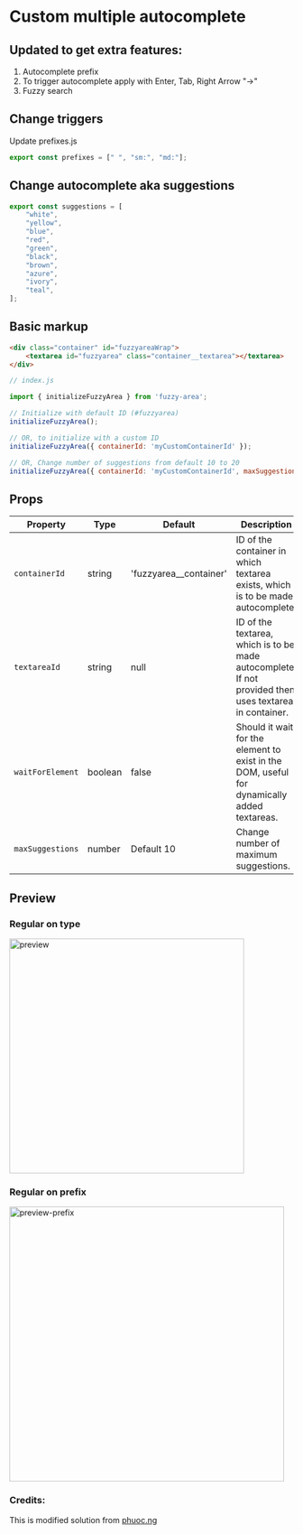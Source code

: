 # Custom multiple autocomplete

## Updated to get extra features:

1. Autocomplete prefix
2. To trigger autocomplete apply with Enter, Tab, Right Arrow "→"
3. Fuzzy search

## Change triggers

Update prefixes.js

```js
export const prefixes = [" ", "sm:", "md:"];
```

## Change autocomplete aka suggestions

```js
export const suggestions = [
    "white",
    "yellow",
    "blue",
    "red",
    "green",
    "black",
    "brown",
    "azure",
    "ivory",
    "teal",
];
```

## Basic markup

```html
<div class="container" id="fuzzyareaWrap">
    <textarea id="fuzzyarea" class="container__textarea"></textarea>
</div>
```

```js
// index.js

import { initializeFuzzyArea } from 'fuzzy-area';

// Initialize with default ID (#fuzzyarea)
initializeFuzzyArea();

// OR, to initialize with a custom ID
initializeFuzzyArea({ containerId: 'myCustomContainerId' });

// OR, Change number of suggestions from default 10 to 20
initializeFuzzyArea({ containerId: 'myCustomContainerId', maxSuggestions: 20 });
```

## Props
| Property         | Type     | Default      | Description                                                                                      |
|------------------|----------|--------------|--------------------------------------------------------------------------------------------------|
| `containerId`    | string   | 'fuzzyarea__container'  | ID of the container in which textarea exists, which is to be made autocomplete.       |
| `textareaId`     | string   | null         | ID of the textarea, which is to be made autocomplete. If not provided then uses textarea in container. |
| `waitForElement` | boolean  | false        | Should it wait for the element to exist in the DOM, useful for dynamically added textareas. |
| `maxSuggestions` | number   | Default 10   | Change number of maximum suggestions. |

## Preview

### Regular on type
<img width="416" alt="preview" src="https://github.com/dplugins-opensource/fuzzy-area/assets/1234350/b5c2ed0a-bf77-42da-bd34-64a467919643">

### Regular on prefix
<img width="487" alt="preview-prefix" src="https://github.com/dplugins-opensource/fuzzy-area/assets/1234350/667c7801-5902-4e79-b971-e229d6e7d5a5">


### Credits:
This is modified solution from [phuoc.ng](https://phuoc.ng/collection/mirror-a-text-area/add-autocomplete-to-your-text-area/)

